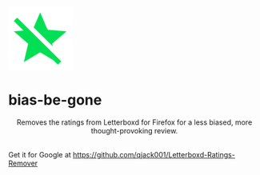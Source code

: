 <img src="icons/get_started128.png" style="float: center;">
<h1>bias-be-gone</h1>
<p style='text-align: center;'>
Removes the ratings from Letterboxd for Firefox for a less biased, more thought-provoking review.<br><br>
</p>

Get it for Google at https://github.com/qjack001/Letterboxd-Ratings-Remover
